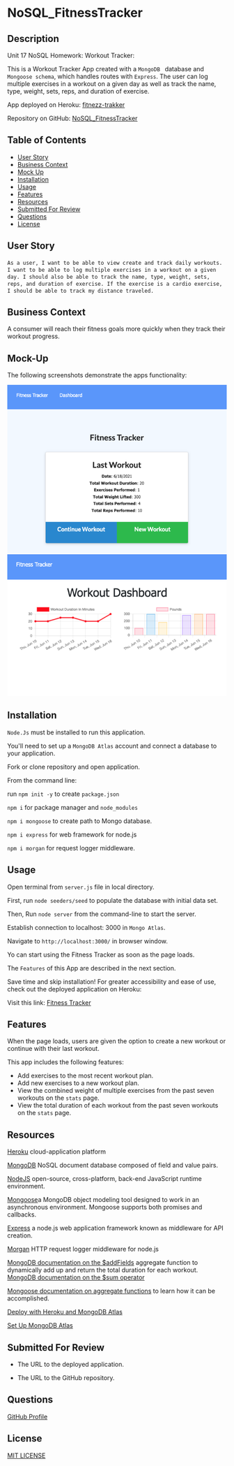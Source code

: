 # NoSQL_FitnessTracker

## Description

Unit 17 NoSQL Homework: Workout Tracker:

This is a Workout Tracker App created with a `MongoDB ` database and `Mongoose schema`, which handles routes with `Express`. The user can log multiple exercises in a workout on a given day as well as track the name, type, weight, sets, reps, and duration of exercise. 

App deployed on Heroku: [fitnezz-trakker](https://fitnezz-trakker.herokuapp.com/)

Repository on GitHub: [NoSQL_FitnessTracker](https://github.com/rdevans87/NoSQL_FitnessTracker)


## Table of Contents
* [User Story](user-story)
* [Business Context](business-context)
* [Mock Up](mock-up)
* [Installation](installation)
* [Usage](usage)
* [Features](features)
* [Resources](resources)
* [Submitted For Review](submitted-for-review)
* [Questions](questions)
* [License](license)

## User Story

```
As a user, I want to be able to view create and track daily workouts. I want to be able to log multiple exercises in a workout on a given day. I should also be able to track the name, type, weight, sets, reps, and duration of exercise. If the exercise is a cardio exercise, I should be able to track my distance traveled.
 ```
## Business Context

A consumer will reach their fitness goals more quickly when they track their workout progress.

## Mock-Up

The following screenshots demonstrate the apps functionality:


<img src="assets/homepage.png" width="550px"/>

<br>


<img src="assets/dashBoard.png" width="550px"/>


## Installation 

`Node.Js` must be installed to run this application.

You'll need to set up a `MongoDB Atlas` account and connect a database to your application.

Fork or clone repository and open application.

From the command line: 

run `npm init -y` to create `package.json`

`npm i` for package manager and `node_modules`

`npm i mongoose` to create path to Mongo database. 

`npm i express` for web framework for node.js

`npm i morgan`  for request logger middleware.


## Usage

Open terminal from `server.js` file in local directory. 

First, run `node seeders/seed` to populate the database with initial data set. 

Then, Run `node server` from the command-line to start the server.

Establish connection to localhost: 3000 in `Mongo Atlas`.

Navigate to `http://localhost:3000/` in browser window.

Yo can start using the Fitness Tracker as soon as the page loads.

The `Features` of this App are described in the next section.

Save time and skip installation! For greater accessibility and ease of use, check out the deployed application on Heroku: 

Visit this link: [Fitness Tracker](https://fitnezz-trakker.herokuapp.com/)


## Features

When the page loads, users are given the option to create a new workout or continue with their last workout.

This app includes the following features:

* Add exercises to the most recent workout plan.
* Add new exercises to a new workout plan.
* View the combined weight of multiple exercises from the past seven workouts on the `stats` page.
* View the total duration of each workout from the past seven  workouts on the `stats` page.

## Resources

[Heroku](https://www.heroku.com/) cloud-application platform

[MongoDB](https://www.mongodb.com/cloud/atlas/) NoSQL document database composed of field and value pairs.

[NodeJS](https://nodejs.org/en/) open-source, cross-platform, back-end JavaScript runtime environment.

[Mongoose](https://www.npmjs.com/package/mongoose)a MongoDB object modeling tool designed to work in an asynchronous environment. Mongoose supports both promises and callbacks.

[Express](https://www.npmjs.com/package/express) a node.js web application framework known as middleware for API creation.

[Morgan](https://www.npmjs.com/package/morgan) HTTP request logger middleware for node.js

[MongoDB documentation on the $addFields](https://docs.mongodb.com/manual/reference/operator/aggregation/addFields/) aggregate function to dynamically add up and return the total duration for each workout. 
[MongoDB documentation on the $sum operator](https://docs.mongodb.com/manual/reference/operator/aggregation/sum/)

[Mongoose documentation on aggregate functions](https://mongoosejs.com/docs/api.html#aggregate_Aggregate) to learn how it can be accomplished.

[Deploy with Heroku and MongoDB Atlas](./assets/MongoAtlas-Deploy.md)

[Set Up MongoDB Atlas](./assets/MongoAtlas-Setup.md)


## Submitted For Review

* The URL to the deployed application.

* The URL to the GitHub repository.

## Questions

[GitHub Profile](https://github.com/rdevans87)


## License

[MIT LICENSE](LICENSE)